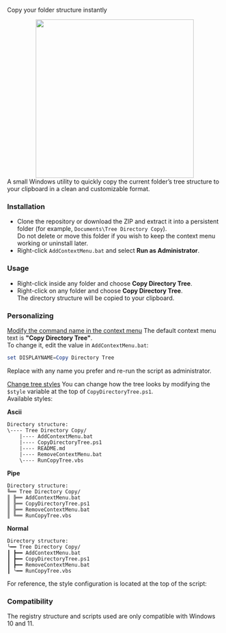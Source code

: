 Copy your folder structure instantly  
<div align="center">
    <img src="placeholder" height="370px">
</div>
A small Windows utility to quickly copy the current folder’s tree structure to your clipboard in a clean and customizable format.

### Installation
- Clone the repository or download the ZIP and extract it into a persistent folder (for example, `Documents\Tree Directory Copy`).  
Do not delete or move this folder if you wish to keep the context menu working or uninstall later.  
- Right-click `AddContextMenu.bat` and select **Run as Administrator**.  

### Usage
- Right-click inside any folder and choose **Copy Directory Tree**.  
- Right-click on any folder and choose **Copy Directory Tree**.  
The directory structure will be copied to your clipboard.

### Personalizing

<ins>Modify the command name in the context menu</ins>
The default context menu text is **"Copy Directory Tree"**.  
To change it, edit the value in `AddContextMenu.bat`:  
```powershell
set DISPLAYNAME=Copy Directory Tree
```

Replace with any name you prefer and re-run the script as administrator.

<ins>Change tree styles</ins>
You can change how the tree looks by modifying the `$style` variable at the top of `CopyDirectoryTree.ps1`.  
Available styles:

**Ascii**
```plaintext
Directory structure:
\---- Tree Directory Copy/
    |---- AddContextMenu.bat
    |---- CopyDirectoryTree.ps1
    |---- README.md
    |---- RemoveContextMenu.bat
    \---- RunCopyTree.vbs
```

**Pipe**
```plaintext
Directory structure:
╚══ Tree Directory Copy/
║ ╠══ AddContextMenu.bat
║ ╠══ CopyDirectoryTree.ps1
║ ╠══ RemoveContextMenu.bat
║ ╚══ RunCopyTree.vbs
```

**Normal**  
```plaintext
Directory structure:
╰━━ Tree Directory Copy/
┃ ┣━━ AddContextMenu.bat
┃ ┣━━ CopyDirectoryTree.ps1
┃ ┣━━ RemoveContextMenu.bat
┃ ╰━━ RunCopyTree.vbs
```

For reference, the style configuration is located at the top of the script:

### Compatibility
The registry structure and scripts used are only compatible with Windows 10 and 11.